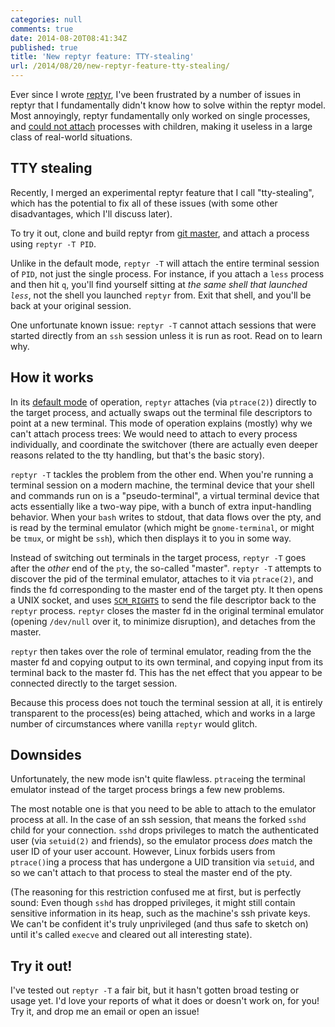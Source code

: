 ```yaml
---
categories: null
comments: true
date: 2014-08-20T08:41:34Z
published: true
title: 'New reptyr feature: TTY-stealing'
url: /2014/08/20/new-reptyr-feature-tty-stealing/
---
```


Ever since I wrote [reptyr][reptyr], I've been frustrated by a number
of issues in reptyr that I fundamentally didn't know how to solve
within the reptyr model. Most annoyingly, reptyr fundamentally only
worked on single processes, and [could not attach][issue24] processes
with children, making it useless in a large class of real-world
situations.

## TTY stealing

Recently, I merged an experimental reptyr feature that I call
"tty-stealing", which has the potential to fix all of these issues
(with some other disadvantages, which I'll discuss later).

To try it out, clone and build reptyr from [git master][master], and
attach a process using `reptyr -T PID`.

Unlike in the default mode, `reptyr -T` will attach the entire
terminal session of `PID`, not just the single process. For instance,
if you attach a `less` process and then hit `q`, you'll find yourself
sitting at *the same shell that launched `less`*, not the shell you
launched `reptyr` from. Exit that shell, and you'll be back at your
original session.

One unfortunate known issue: `reptyr -T` cannot attach sessions that
were started directly from an `ssh` session unless it is run as
root. Read on to learn why.

## How it works

In its [default mode][how] of operation, `reptyr` attaches (via
`ptrace(2)`) directly to the target process, and actually swaps out
the terminal file descriptors to point at a new terminal. This mode of
operation explains (mostly) why we can't attach process trees: We
would need to attach to every process individually, and coordinate the
switchover (there are actually even deeper reasons related to the tty
handling, but that's the basic story).

`reptyr -T` tackles the problem from the other end. When you're
running a terminal session on a modern machine, the terminal device
that your shell and commands run on is a "pseudo-terminal", a virtual
terminal device that acts essentially like a two-way pipe, with a
bunch of extra input-handling behavior. When your `bash` writes to
stdout, that data flows over the pty, and is read by the terminal
emulator (which might be `gnome-terminal`, or might be `tmux`, or
might be `ssh`), which then displays it to you in some way.

Instead of switching out terminals in the target process, `reptyr -T`
goes after the *other* end of the `pty`, the so-called
"master". `reptyr -T` attempts to discover the pid of the terminal
emulator, attaches to it via `ptrace(2)`, and finds the fd
corresponding to the master end of the target pty. It then opens a
UNIX socket, and uses [`SCM_RIGHTS`](http://linux.die.net/man/3/cmsg)
to send the file descriptor back to the `reptyr` process. `reptyr`
closes the master fd in the original terminal emulator (opening
`/dev/null` over it, to minimize disruption), and detaches from the
master.

`reptyr` then takes over the role of terminal emulator, reading from
the the master fd and copying output to its own terminal, and copying
input from its terminal back to the master fd. This has the net effect
that you appear to be connected directly to the target session.

Because this process does not touch the terminal session at all, it is
entirely transparent to the process(es) being attached, which and
works in a large number of circumstances where vanilla `reptyr` would
glitch.

## Downsides

Unfortunately, the new mode isn't quite flawless. `ptrace`ing the
terminal emulator instead of the target process brings a few new
problems.

The most notable one is that you need to be able to attach to the
emulator process at all. In the case of an ssh session, that means the
forked `sshd` child for your connection. `sshd` drops privileges to
match the authenticated user (via `setuid(2)` and friends), so the
emulator process *does* match the user ID of your user
account. However, Linux forbids users from `ptrace()`ing a process
that has undergone a UID transition via `setuid`, and so we can't
attach to that process to steal the master end of the pty.

(The reasoning for this restriction confused me at first, but is
perfectly sound: Even though `sshd` has dropped privileges, it might
still contain sensitive information in its heap, such as the machine's
ssh private keys. We can't be confident it's truly unprivileged (and
thus safe to sketch on) until it's called `execve` and cleared out all
interesting state).

## Try it out!

I've tested out `reptyr -T` a fair bit, but it hasn't gotten broad
testing or usage yet. I'd love your reports of what it does or doesn't
work on, for you! Try it, and drop me an email or open an issue!

[reptyr]: /2011/01/reptyr-attach-a-running-process-to-a-new-terminal/
[issue24]: https://github.com/nelhage/reptyr/issues/24
[master]: https://github.com/nelhage/reptyr/tree/master
[how]: /2011/02/changing-ctty/
